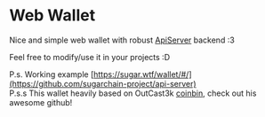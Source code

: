 #  Web Wallet
Nice and simple web wallet with robust [ApiServer](https://github.com/tipcoin-dev/api-server) backend :3

Feel free to modify/use it in your projects :D

P.s. Working example [https://sugar.wtf/wallet/#/](https://github.com/sugarchain-project/api-server)  
P.s.s This wallet heavily based on OutCast3k [coinbin](http://github.com/OutCast3k/coinbin), check out his awesome github!
